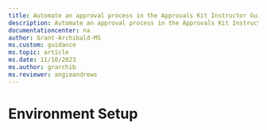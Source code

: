 ```yaml
---
title: Automate an approval process in the Approvals Kit Instructor Guide Environment Setup | Microsoft Docs
description: Automate an approval process in the Approvals Kit Instructor Guide Environment Setup
documentationcenter: na
author: Grant-Archibald-MS
ms.custom: guidance
ms.topic: article
ms.date: 11/10/2023
ms.author: grarchib
ms.reviewer: angieandrews
---
```


# Environment Setup
